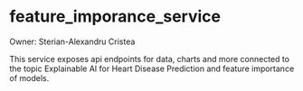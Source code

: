 # feature_imporance_service

Owner: Sterian-Alexandru Cristea

This service exposes api endpoints for data, charts and more connected to the topic 
Explainable AI for Heart Disease Prediction and feature importance of models.